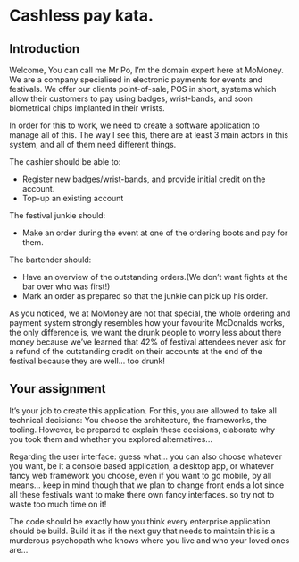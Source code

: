 
# Cashless pay kata.
## Introduction

Welcome, You can call me Mr Po, I’m the domain expert here at MoMoney. We are a company specialised in electronic payments for events and festivals. We 
offer our clients point-of-sale, POS in short, systems which allow their customers to pay using badges, wrist-bands, and soon biometrical chips implanted in their wrists.

In order for this to work, we need to create a software application to manage all of this. The way I see this, there are at least 3 main actors in this system, and all of them need different things.

The cashier should be able to:
* Register new badges/wrist-bands, and provide initial credit on the account.
* Top-up an existing account

The festival junkie should:
* Make an order during the event at one of the ordering boots and pay for them.

The bartender should:
* Have an overview of the outstanding orders.(We don’t want fights at the bar over who was first!)
* Mark an order as prepared so that the junkie can pick up his order.

As you noticed, we at MoMoney are not that special, the whole ordering and payment system strongly resembles how your favourite McDonalds works, the only difference is, we want the drunk people to worry less about there money because we’ve learned that 42% of festival attendees never ask for a refund of the outstanding credit on their accounts at the end of the festival because they are well... too drunk!

## Your assignment

It’s your job to create this application. For this, you are allowed to take all technical decisions: You choose the architecture, the frameworks, the tooling. However, be prepared to explain these decisions, elaborate why you took them and whether you explored alternatives...

Regarding the user interface: guess what… you can also choose whatever you want, be it a console based application, a desktop app, or whatever fancy web framework you choose, even if you want to go mobile, by all means… keep in mind though that we plan to change front ends a lot since all these festivals want to make there own fancy interfaces. so try not to waste too much time on it!

The code should be exactly how you think every enterprise application should be build. Build it as if the next guy that needs to maintain this is a murderous psychopath who knows where you live and who your loved ones are...
